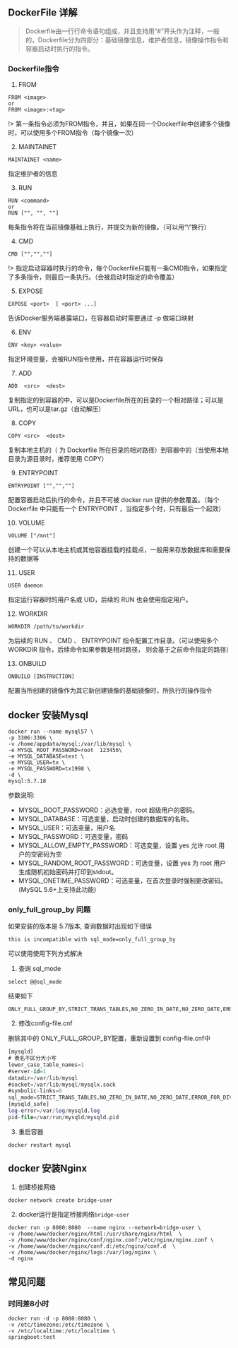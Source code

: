 ## DockerFile 详解

> Dockerfile由一行行命令语句组成，并且支持用“#”开头作为注释，一般的，Dockerfile分为四部分：基础镜像信息，维护者信息，镜像操作指令和容器启动时执行的指令。


### Dockerfile指令

1. FROM

```
FROM <image>
or
FROM <image>:<tag>
```

!> 第一条指令必须为FROM指令，并且，如果在同一个Dockerfile中创建多个镜像时，可以使用多个FROM指令（每个镜像一次）

2. MAINTAINET

```
MAINTAINET <name>
```
指定维护者的信息

3. RUN
```
RUN <command> 
or
RUN ["", "", ""]
```
每条指令将在当前镜像基础上执行，并提交为新的镜像。（可以用“\”换行）

4. CMD
```
CMD ["","",""]
```

!> 指定启动容器时执行的命令，每个Dockerfile只能有一条CMD指令，如果指定了多条指令，则最后一条执行。（会被启动时指定的命令覆盖）

5. EXPOSE
```
EXPOSE <port>  [ <port> ...]
```
告诉Docker服务端暴露端口，在容器启动时需要通过 -p 做端口映射

6. ENV

```
ENV <key> <value>
```
指定环境变量，会被RUN指令使用，并在容器运行时保存

7. ADD
```
ADD  <src>  <dest>
```
复制指定的到容器的中，可以是Dockerfile所在的目录的一个相对路径；可以是URL，也可以是tar.gz（自动解压）

8. COPY
```
COPY <src>  <dest>
```
复制本地主机的（ 为 Dockerfile 所在目录的相对路径）到容器中的（当使用本地目录为源目录时，推荐使用 COPY）

9. ENTRYPOINT
```
ENTRYPOINT ["","",""]
```
配置容器启动后执行的命令，并且不可被 docker run 提供的参数覆盖。（每个 Dockerfile 中只能有一个 ENTRYPOINT ，当指定多个时，只有最后一个起效）

10. VOLUME
```
VOLUME ["/mnt"]
```
创建一个可以从本地主机或其他容器挂载的挂载点，一般用来存放数据库和需要保持的数据等

11. USER
```
USER daemon
```
指定运行容器时的用户名或 UID，后续的 RUN 也会使用指定用户。

12. WORKDIR
```
WORKDIR /path/to/workdir
```
为后续的 RUN 、 CMD 、 ENTRYPOINT 指令配置工作目录。（可以使用多个 WORKDIR 指令，后续命令如果参数是相对路径， 则会基于之前命令指定的路径）

13. ONBUILD
```
ONBUILD [INSTRUCTION]
```
配置当所创建的镜像作为其它新创建镜像的基础镜像时，所执行的操作指令
 



## docker 安装Mysql

```shell
docker run --name mysql57 \
-p 3306:3306 \
-v /home/appdata/mysql:/var/lib/mysql \
-e MYSQL_ROOT_PASSWORD=root  123456\
-e MYSQL_DATABASE=test \
-e MYSQL_USER=tx \
-e MYSQL_PASSWORD=tx1998 \
-d \
mysql:5.7.18
```
参数说明:

+  MYSQL_ROOT_PASSWORD：必选变量，root 超级用户的密码。
+  MYSQL_DATABASE：可选变量，启动时创建的数据库的名称。
+  MYSQL_USER：可选变量，用户名
+  MYSQL_PASSWORD：可选变量，密码
+  MYSQL_ALLOW_EMPTY_PASSWORD：可选变量，设置 yes 允许 root 用户的空密码为空
+  MYSQL_RANDOM_ROOT_PASSWORD：可选变量，设置 yes 为 root 用户生成随机初始密码并打印到stdout。
+  MYSQL_ONETIME_PASSWORD：可选变量，在首次登录时强制更改密码。(MySQL 5.6+上支持此功能)



### only_full_group_by 问题

如果安装的版本是 5.7版本, 查询数据时出现如下错误
```
this is incompatible with sql_mode=only_full_group_by
```

可以使用使用下列方式解决

1. 查询 sql_mode

```select @@sql_mode```

结果如下

```
ONLY_FULL_GROUP_BY,STRICT_TRANS_TABLES,NO_ZERO_IN_DATE,NO_ZERO_DATE,ERROR_FOR_DIVISION_BY_ZERO,NO_AUTO_CREATE_USER,NO_ENGINE_SUBSTITUTION
```

2. 修改config-file.cnf

删除其中的 ONLY_FULL_GROUP_BY配置，重新设置到 config-file.cnf中

```sql
[mysqld]
# 表名不区分大小写
lower_case_table_names=1 
#server-id=1
datadir=/var/lib/mysql
#socket=/var/lib/mysql/mysqlx.sock
#symbolic-links=0
sql_mode=STRICT_TRANS_TABLES,NO_ZERO_IN_DATE,NO_ZERO_DATE,ERROR_FOR_DIVISION_BY_ZERO,NO_AUTO_CREATE_USER,NO_ENGINE_SUBSTITUTION
[mysqld_safe]
log-error=/var/log/mysqld.log
pid-file=/var/run/mysqld/mysqld.pid
```

3. 重启容器

```
docker restart mysql 
```



## docker 安装Nginx

1. 创建桥接网络

```shell
docker network create bridge-user
```

2. docker运行是指定桥接网络`bridge-user`

```shell
docker run -p 8080:8080  --name nginx --network=bridge-user \
-v /home/www/docker/nginx/html:/usr/share/nginx/html  \
-v /home/www/docker/nginx/conf/nginx.conf:/etc/nginx/nginx.conf \
-v /home/www/docker/nginx/conf.d:/etc/nginx/conf.d  \
-v /home/www/docker/nginx/logs:/var/log/nginx \
-d nginx
```
## 常见问题

### 时间差8小时

```
docker run -d -p 8080:8080 \
-v /etc/timezone:/etc/timezone \
-v /etc/localtime:/etc/localtime \
springboot:test
```